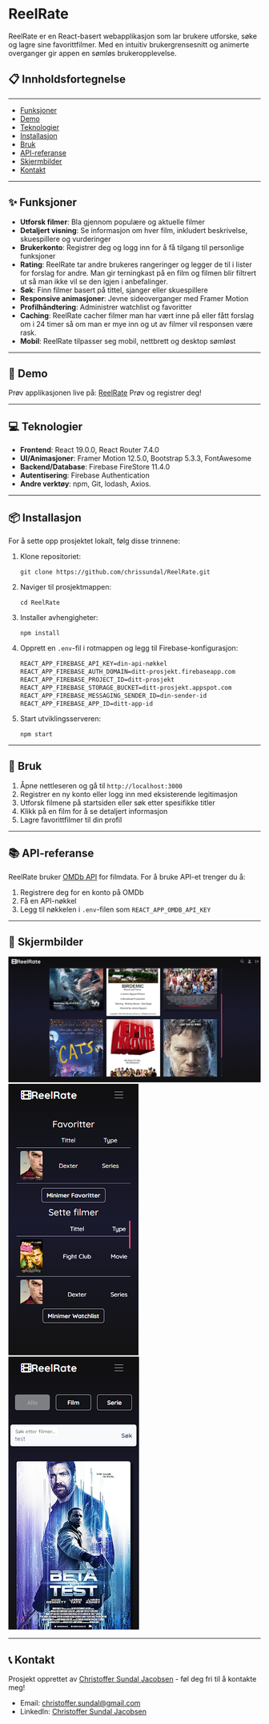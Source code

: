 # ReelRate

ReelRate er en React-basert webapplikasjon som lar brukere utforske, søke og lagre sine favorittfilmer. Med en intuitiv brukergrensesnitt og animerte overganger gir appen en sømløs brukeropplevelse.



## 📋 Innholdsfortegnelse

***
* [Funksjoner](#-funksjoner)
* [Demo](#-demo)
* [Teknologier](#-teknologier)
* [Installasjon](#-installasjon)
* [Bruk](#-bruk)
* [API-referanse](#-api-referanse)
* [Skjermbilder](#-skjermbilder)
* [Kontakt](#-kontakt)
***

## ✨ Funksjoner

- **Utforsk filmer**: Bla gjennom populære og aktuelle filmer
- **Detaljert visning**: Se informasjon om hver film, inkludert beskrivelse, skuespillere og vurderinger
- **Brukerkonto**: Registrer deg og logg inn for å få tilgang til personlige funksjoner
- **Rating**: ReelRate tar andre brukeres rangeringer og legger de til i lister for forslag for andre. Man gir terningkast på en film og filmen blir filtrert ut så man ikke vil se den igjen i anbefalinger.
- **Søk**: Finn filmer basert på tittel, sjanger eller skuespillere
- **Responsive animasjoner**: Jevne sideoverganger med Framer Motion
- **Profilhåndtering**: Administrer watchlist og favoritter
- **Caching**: ReelRate cacher filmer man har vært inne på eller fått forslag om i 24 timer så om man er mye inn og ut av filmer vil responsen være rask.
- **Mobil**: ReelRate tilpasser seg mobil, nettbrett og desktop sømløst
***
## 🚀 Demo

Prøv applikasjonen live på: [ReelRate](https://reelrate-6f7a8.web.app/)
Prøv og registrer deg!

***
## 💻 Teknologier

- **Frontend**: React 19.0.0, React Router 7.4.0
- **UI/Animasjoner**: Framer Motion 12.5.0, Bootstrap 5.3.3, FontAwesome
- **Backend/Database**: Firebase FireStore 11.4.0
- **Autentisering**: Firebase Authentication
- **Andre verktøy**: npm, Git, lodash, Axios.
***
## 📦 Installasjon

For å sette opp prosjektet lokalt, følg disse trinnene:

1. Klone repositoriet:
   ```
   git clone https://github.com/chrissundal/ReelRate.git
   ```

2. Naviger til prosjektmappen:
   ```
   cd ReelRate
   ```

3. Installer avhengigheter:
   ```
   npm install
   ```

4. Opprett en `.env`-fil i rotmappen og legg til Firebase-konfigurasjon:
   ```
   REACT_APP_FIREBASE_API_KEY=din-api-nøkkel
   REACT_APP_FIREBASE_AUTH_DOMAIN=ditt-prosjekt.firebaseapp.com
   REACT_APP_FIREBASE_PROJECT_ID=ditt-prosjekt
   REACT_APP_FIREBASE_STORAGE_BUCKET=ditt-prosjekt.appspot.com
   REACT_APP_FIREBASE_MESSAGING_SENDER_ID=din-sender-id
   REACT_APP_FIREBASE_APP_ID=ditt-app-id
   ```

5. Start utviklingsserveren:
   ```
   npm start
   ```
***
## 🔧 Bruk

1. Åpne nettleseren og gå til `http://localhost:3000`
2. Registrer en ny konto eller logg inn med eksisterende legitimasjon
3. Utforsk filmene på startsiden eller søk etter spesifikke titler
4. Klikk på en film for å se detaljert informasjon
5. Lagre favorittfilmer til din profil
***
## 📚 API-referanse

ReelRate bruker [OMDb API](https://www.omdbapi.com/) for filmdata.
For å bruke API-et trenger du å:

1. Registrere deg for en konto på OMDb
2. Få en API-nøkkel
3. Legg til nøkkelen i `.env`-filen som `REACT_APP_OMDB_API_KEY`
***
##  📸 Skjermbilder
![ReelRate Skjermbilde](/public/img/reelrate.png)
![ReelRate Skjermbilde Mobil](/public/img/reelrate-mobil.png)        ![ReelRate Skjermbilde Mobil 2](/public/img/reelrate-mobil2.png)

***
## 📞 Kontakt

Prosjekt opprettet av [Christoffer Sundal Jacobsen](https://github.com/chrissundal) - føl deg fri til å kontakte meg!

- Email: christoffer.sundal@gmail.com
- LinkedIn: [Christoffer Sundal Jacobsen](https://www.linkedin.com/in/christoffer-sundal-jacobsen/)
